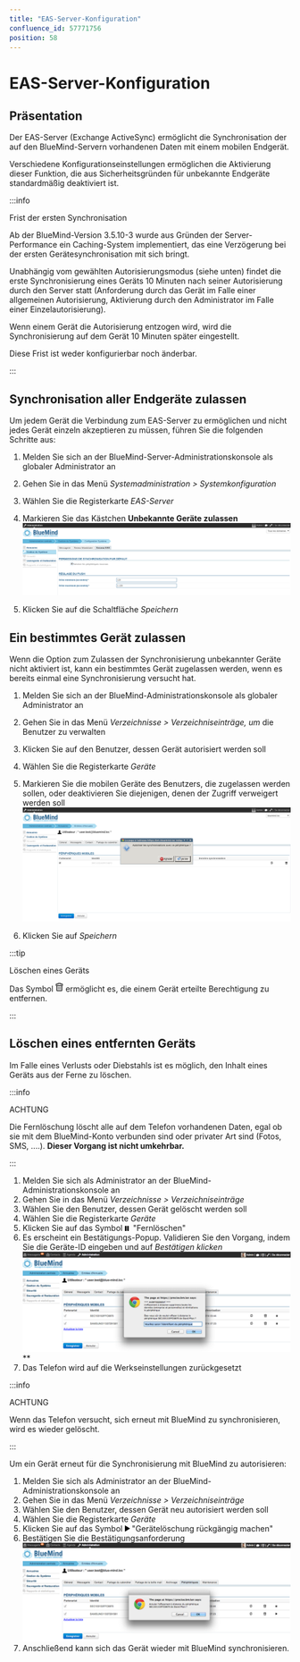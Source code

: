 ```yaml
---
title: "EAS-Server-Konfiguration"
confluence_id: 57771756
position: 58
---
```

# EAS-Server-Konfiguration


## Präsentation

Der EAS-Server (Exchange ActiveSync) ermöglicht die Synchronisation der auf den BlueMind-Servern vorhandenen Daten mit einem mobilen Endgerät.

Verschiedene Konfigurationseinstellungen ermöglichen die Aktivierung dieser Funktion, die aus Sicherheitsgründen für unbekannte Endgeräte standardmäßig deaktiviert ist.


:::info

Frist der ersten Synchronisation

Ab der BlueMind-Version 3.5.10-3 wurde aus Gründen der Server-Performance ein Caching-System implementiert, das eine Verzögerung bei der ersten Gerätesynchronisation mit sich bringt.

Unabhängig vom gewählten Autorisierungsmodus (siehe unten) findet die erste Synchronisierung eines Geräts 10 Minuten nach seiner Autorisierung durch den Server statt (Anforderung durch das Gerät im Falle einer allgemeinen Autorisierung, Aktivierung durch den Administrator im Falle einer Einzelautorisierung).

Wenn einem Gerät die Autorisierung entzogen wird, wird die Synchronisierung auf dem Gerät 10 Minuten später eingestellt.

Diese Frist ist weder konfigurierbar noch änderbar.

:::

## Synchronisation aller Endgeräte zulassen

Um jedem Gerät die Verbindung zum EAS-Server zu ermöglichen und nicht jedes Gerät einzeln akzeptieren zu müssen, führen Sie die folgenden Schritte aus:

1. Melden Sie sich an der BlueMind-Server-Administrationskonsole als globaler Administrator an
2. Gehen Sie in das Menü *Systemadministration > Systemkonfiguration*
3. Wählen Sie die Registerkarte *EAS-Server*
4. Markieren Sie das Kästchen **Unbekannte Geräte zulassen**![](../../attachments/57771756/57771762.png)

5. Klicken Sie auf die Schaltfläche *Speichern*


## Ein bestimmtes Gerät zulassen

Wenn die Option zum Zulassen der Synchronisierung unbekannter Geräte nicht aktiviert ist, kann ein bestimmtes Gerät zugelassen werden, wenn es bereits einmal eine Synchronisierung versucht hat.

1. Melden Sie sich an der BlueMind-Administrationskonsole als globaler Administrator an
2. Gehen Sie in das Menü *Verzeichnisse > Verzeichniseinträge, um* die Benutzer zu verwalten
3. Klicken Sie auf den Benutzer, dessen Gerät autorisiert werden soll
4. Wählen Sie die Registerkarte *Geräte*
5. Markieren Sie die mobilen Geräte des Benutzers, die zugelassen werden sollen, oder deaktivieren Sie diejenigen, denen der Zugriff verweigert werden soll![](../../attachments/57771756/57771763.png)

6. Klicken Sie auf *Speichern*


:::tip

Löschen eines Geräts

Das Symbol ![](../../attachments/57771756/57771759.png) ermöglicht es, die einem Gerät erteilte Berechtigung zu entfernen.

:::

## Löschen eines entfernten Geräts

Im Falle eines Verlusts oder Diebstahls ist es möglich, den Inhalt eines Geräts aus der Ferne zu löschen.


:::info

ACHTUNG

Die Fernlöschung löscht alle auf dem Telefon vorhandenen Daten, egal ob sie mit dem BlueMind-Konto verbunden sind oder privater Art sind (Fotos, SMS, ....). **Dieser Vorgang ist nicht umkehrbar.**

:::

1. Melden Sie sich als Administrator an der BlueMind-Administrationskonsole an
2. Gehen Sie in das Menü *Verzeichnisse > Verzeichniseinträge*
3. Wählen Sie den Benutzer, dessen Gerät gelöscht werden soll
4. Wählen Sie die Registerkarte *Geräte*
5. Klicken Sie auf das Symbol ![](../../attachments/57771756/57771760.png)  "Fernlöschen"
6. Es erscheint ein Bestätigungs-Popup. Validieren Sie den Vorgang, indem Sie die Geräte-ID eingeben und auf *Bestätigen klicken*![](../../attachments/57771756/57771758.png)
**
7. Das Telefon wird auf die Werkseinstellungen zurückgesetzt


:::info

ACHTUNG

Wenn das Telefon versucht, sich erneut mit BlueMind zu synchronisieren, wird es wieder gelöscht.

:::

Um ein Gerät erneut für die Synchronisierung mit BlueMind zu autorisieren:

1. Melden Sie sich als Administrator an der BlueMind-Administrationskonsole an
2. Gehen Sie in das Menü *Verzeichnisse > Verzeichniseinträge*
3. Wählen Sie den Benutzer, dessen Gerät neu autorisiert werden soll
4. Wählen Sie die Registerkarte *Geräte*
5. Klicken Sie auf das Symbol ![](../../attachments/57771756/57771761.png) "Gerätelöschung rückgängig machen"
6. Bestätigen Sie die Bestätigungsanforderung![](../../attachments/57771756/57771757.png)
7. Anschließend kann sich das Gerät wieder mit BlueMind synchronisieren.


